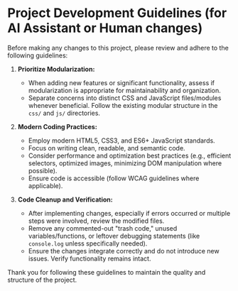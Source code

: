 # Project Development Guidelines (for AI Assistant or Human changes)

Before making any changes to this project, please review and adhere to the following guidelines:

1.  **Prioritize Modularization:**
    *   When adding new features or significant functionality, assess if modularization is appropriate for maintainability and organization.
    *   Separate concerns into distinct CSS and JavaScript files/modules whenever beneficial. Follow the existing modular structure in the `css/` and `js/` directories.

2.  **Modern Coding Practices:**
    *   Employ modern HTML5, CSS3, and ES6+ JavaScript standards.
    *   Focus on writing clean, readable, and semantic code.
    *   Consider performance and optimization best practices (e.g., efficient selectors, optimized images, minimizing DOM manipulation where possible).
    *   Ensure code is accessible (follow WCAG guidelines where applicable).

3.  **Code Cleanup and Verification:**
    *   After implementing changes, especially if errors occurred or multiple steps were involved, review the modified files.
    *   Remove any commented-out "trash code," unused variables/functions, or leftover debugging statements (like `console.log` unless specifically needed).
    *   Ensure the changes integrate correctly and do not introduce new issues. Verify functionality remains intact.

Thank you for following these guidelines to maintain the quality and structure of the project.
